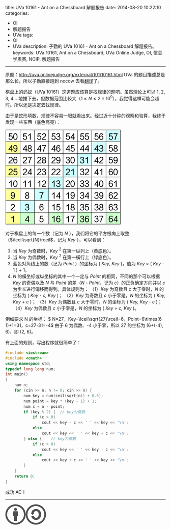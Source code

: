 title: UVa 10161 - Ant on a Chessboard 解题报告
date: 2014-08-20 10:22:10
categories:
- OI
- 解题报告
- UVa
tags:
- OI
- UVa
description: 子勤的 UVa 10161 - Ant on a Chessboard 解题报告。
keywords: UVa 10161, Ant on a Chessboard, UVa Online Judge, OI, 信息学奥赛, NOIP, 解题报告
---

原题：<http://uva.onlinejudge.org/external/101/10161.html>
UVa 的题目描述总是那么长，所以子勤直接跑到 nocow 去看[翻译](http://www.nocow.cn/index.php/UVA/10161)了。

棋盘上的蚂蚁（UVa 10161）这道题应该算是找规律的题吧。虽然理论上可以 1, 2, 3, 4... 地推下去，但数据范围比较大（$1 \leq N \leq 2 \times 10^9$），我觉得这样可能会超时。所以还是决定去找规律。

由于是蛇形填数，规律不容易一眼就看出来。经过近十分钟的观察和验算，我终于发现一些东西（底色高亮）：

<!-- more -->

![UVa 10161 的棋盘](/img/2014/uva-10161/chess.png)

对于棋盘上的每一个数（记为 _N_ ），我们将它的平方根向上取整（$\lceil\sqrt{N}\rceil$，记为 _Key_ ），可以看到：
1. 当 _Key_ 为奇数时，_Key_ $^2$ 在第一纵列上（黄底色）。
2. 当 _Key_ 为偶数时，_Key_ $^2$ 在第一橫行上（绿底色）。
3. 蓝色对角线上的数（记为 _Point_ ）的坐标为 ( _Key, Key_ )，值为 _Key_ × ( _Key_ - 1 ) + 1。
4. _N_ 的橫坐标或纵坐标的其中一个一定与 _Point_ 的相同，不同的那个可以根据 _Key_ 的奇偶以及 _N_ 与 _Point_ 的差（_N_ - _Point_，记为 _c_）的正负确定方向并以 _c_ 为步长进行偏移而得到。具体规则为：
 （1）_Key_ 为奇数且 _c_ 大于零时，_N_ 的坐标为 ( _Key - c, Key_ )；
 （2）_Key_ 为奇数且 _c_ 小于零是，_N_ 的坐标为 ( _Key, Key + c_ )；
 （3）_Key_ 为偶数且 _c_ 大于零时，_N_ 的坐标为 ( _Key, Key - c_ )；
 （4）_Key_ 为偶数且 _c_ 小于零是，_N_ 的坐标为 ( _Key + c, Key_ )。

例如要求 N 的坐标：
$ N=27，Key=\lceil\sqrt{27}\rceil=6，Point=6\times(6-1)+1=31，c=27-31=-4$
由于 6 为偶数、-4 小于零，所以 27 的坐标为 (6+(-4), 6)，即 (2, 6)。

有上面的规则，写出程序就很简单了：

``` cpp 10161.cpp
#include <iostream>
#include <cmath>
using namespace std;
typedef long long num;
int main()
{
    num n;
    for (cin >> n; n != 0; cin >> n) {
        num key = num(ceil(sqrt(n)) + 0.5);
        num point = key * (key - 1) + 1;
        num c = n - point;
        if (key % 2) {	// key为奇数
            if (c > 0)
                cout << key - c << ' ' << key << '\n';
            else
                cout << key << ' ' << key + c << '\n';
        } else {	// key为偶数
            if (c > 0)
                cout << key << ' ' << key - c << '\n';
            else
                cout << key + c << ' ' << key << '\n';
        }
    }
    return 0;
}
```

成功 AC！

---

[![本文以 CC BY-SA 3.0 CN 协议发布](/img/cc-by-sa.png)](https://creativecommons.org/licenses/by-sa/3.0/cn/)